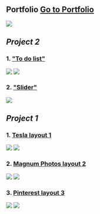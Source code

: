 
## Portfolio [Go to Portfolio](https://jozef-wolf.github.io/)

![](images/portfolio.JPG)

## *Project 2* 

### 1. ["To do list"](https://infoshareacademy.github.io/jfddr2-projects-jozef-wolf/project2/to-do-list/index.html)

![](images/todo.JPG) ![](images/todo2.JPG)

### 2. ["Slider"](https://infoshareacademy.github.io/jfddr2-projects-jozef-wolf/project2/slide-show/index.html)

![](images/astro.JPG)

## *Project 1* 
### 1. [Tesla layout 1](https://infoshareacademy.github.io/jfddr2-projects-jozef-wolf/layout1/index.html)

![](images/tesla.JPG) ![](images/tesla1.JPG)

### 2. [Magnum Photos layout 2](https://infoshareacademy.github.io/jfddr2-projects-jozef-wolf/layout2/index.html)

![](images/magnum.JPG) ![](images/magnum2.JPG)

### 3. [Pinterest layout 3](https://infoshareacademy.github.io/jfddr2-projects-jozef-wolf/layout3/index.html)

![](images/pint.JPG) ![](images/pint2.JPG)





